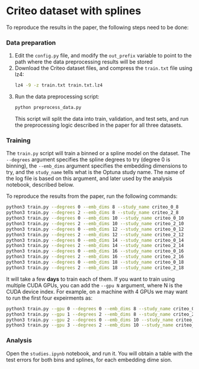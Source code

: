 # Criteo dataset with splines

To reproduce the results in the paper, the following steps need to be done:
### Data preparation
1. Edit the `config.py` file, and modify the `out_prefix` variable to point to the path where the data preprocessing results will be stored
2. Download the Criteo dataset files, and compress the `train.txt` file using lz4:
    ```bash
    lz4 -9 -z train.txt train.txt.lz4
    ```
3. Run the data preprocessing script:
    ```bash
    python preprocess_data.py
    ```
   This script will split the data into train, validation, and test sets, and run the preprocessing logic described in the paper for all three datasets.

### Training
The `train.py` script will train a binned or a spline model on the dataset. The `--degrees` argument specifies the
spline degrees to try (degree 0 is binning), the `--emb_dims` argument specifies the embedding dimensions to try,
and the ``study_name`` tells what is the Optuna study name. The name of
the log file is based on this argument, and later used by the analysis notebook, described below.

To reproduce the results from the paper, run the following commands:
```bash
python3 train.py --degrees 0 --emb_dims 8 --study_name criteo_0_8
python3 train.py --degrees 2 --emb_dims 8 --study_name criteo_2_8
python3 train.py --degrees 0 --emb_dims 10 --study_name criteo_0_10
python3 train.py --degrees 2 --emb_dims 10 --study_name criteo_2_10
python3 train.py --degrees 0 --emb_dims 12 --study_name criteo_0_12
python3 train.py --degrees 2 --emb_dims 12 --study_name criteo_2_12
python3 train.py --degrees 0 --emb_dims 14 --study_name criteo_0_14
python3 train.py --degrees 2 --emb_dims 14 --study_name criteo_2_14
python3 train.py --degrees 0 --emb_dims 16 --study_name criteo_0_16
python3 train.py --degrees 2 --emb_dims 16 --study_name criteo_2_16
python3 train.py --degrees 0 --emb_dims 18 --study_name criteo_0_18
python3 train.py --degrees 2 --emb_dims 18 --study_name criteo_2_18
```
It will take a few **days** to train each of them. If you want to train using multiple CUDA GPUs, you can add
the `--gpu N` argument, where N is the CUDA device index. For example, on a machine with 4 GPUs we 
may want to run the first four expeirments as:
```bash
python3 train.py --gpu 0 --degrees 0 --emb_dims 8 --study_name criteo_0_8
python3 train.py --gpu 1 --degrees 2 --emb_dims 8 --study_name criteo_2_8
python3 train.py --gpu 2 --degrees 0 --emb_dims 10 --study_name criteo_0_10
python3 train.py --gpu 3 --degrees 2 --emb_dims 10 --study_name criteo_2_10
```


### Analysis
Open the `studies.ipynb` notebook, and run it. You will obtain a table with the test errors for both 
bins and splines, for each embedding dime sion.